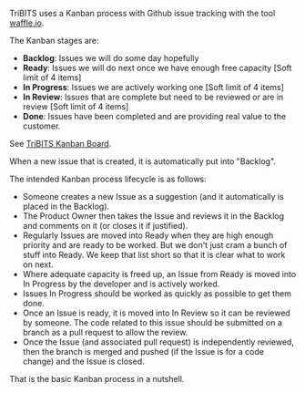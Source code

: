 TriBITS uses a Kanban process with Github issue tracking with the tool [waffle.io](https://waffle.io/TriBITSPub/TriBITS).

The Kanban stages are:

* **Backlog**: Issues we will do some day hopefully
* **Ready**: Issues we will do next once we have enough free capacity [Soft limit of 4 items]
* **In Progress**: Issues we are actively working one [Soft limit of 4 items]
* **In Review**: Issues that are complete but need to be reviewed or are in review [Soft limit of 4 items]
* **Done**: Issues have been completed and are providing real value to the customer.

See [TriBITS Kanban Board](https://waffle.io/TriBITSPub/TriBITS).

When a new issue that is created, it is automatically put into "Backlog".

The intended Kanban process lifecycle is as follows:
* Someone creates a new Issue as a suggestion (and it automatically is placed in the Backlog).
* The Product Owner then takes the Issue and reviews it in the Backlog and comments on it (or closes it if justified).
* Regularly Issues are moved into Ready when they are high enough priority and are ready to be worked.  But we don't just cram a bunch of stuff into Ready.  We keep that list short so that it is clear what to work on next.
* Where adequate capacity is freed up, an Issue from Ready is moved into In Progress by the developer and is actively worked.
* Issues In Progress should be worked as quickly as possible to get them done.
* Once an Issue is ready, it is moved into In Review so it can be reviewed by someone.  The code related to this issue should be submitted on a branch as a pull request to allow the review.
* Once the Issue (and associated pull request) is independently reviewed, then the branch is merged and pushed (if the Issue is for a code change) and the Issue is closed.

That is the basic Kanban process in a nutshell.
